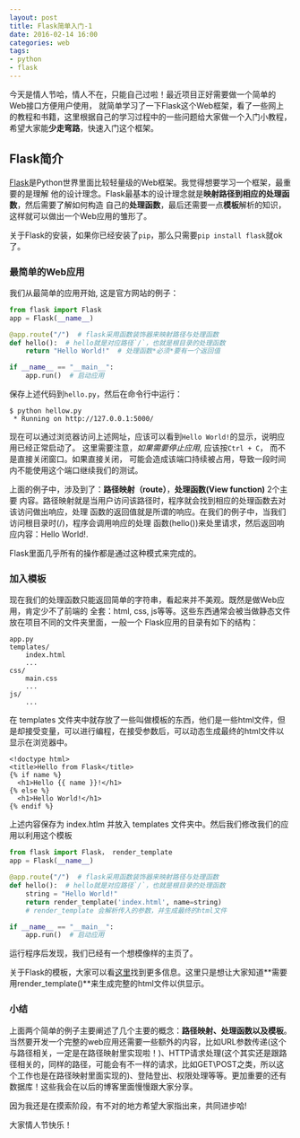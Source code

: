 ```yaml
---
layout: post
title: Flask简单入门-1
date: 2016-02-14 16:00
categories: web
tags:
- python
- flask
---
```


今天是情人节哈，情人不在，只能自己过啦！最近项目正好需要做一个简单的Web接口方便用户使用，
就简单学习了一下Flask这个Web框架，看了一些网上的教程和书籍，这里根据自己的学习过程中的一些问题给大家做一个入门小教程，希望大家能**少走弯路**，快速入门这个框架。

## Flask简介

[Flask][1]是Python世界里面比较轻量级的Web框架。我觉得想要学习一个框架，最重要的是理解
他的设计理念。Flask最基本的设计理念就是**映射路径到相应的处理函数**，然后需要了解如何构造
自己的**处理函数**，最后还需要一点**模板**解析的知识，这样就可以做出一个Web应用的雏形了。

关于Flask的安装，如果你已经安装了`pip`，那么只需要`pip install flask`就ok了。

### 最简单的Web应用

我们从最简单的应用开始, 这是官方网站的例子：

``` python
from flask import Flask
app = Flask(__name__)

@app.route("/")  # flask采用函数装饰器来映射路径与处理函数
def hello():  # hello就是对应路径`/`，也就是根目录的处理函数
    return "Hello World!"  # 处理函数*必须*要有一个返回值

if __name__ == "__main__":
    app.run()  # 启动应用
```

保存上述代码到`hello.py`，然后在命令行中运行：

```
$ python hellow.py
 * Running on http://127.0.0.1:5000/
```

现在可以通过浏览器访问上述网址，应该可以看到`Hello World!`的显示，说明应用已经正常启动了。
这里需要注意，*如果需要停止应用*, 应该按`Ctrl + C`， 而不是直接关闭窗口。如果直接关闭，
可能会造成该端口持续被占用，导致一段时间内不能使用这个端口继续我们的测试。

上面的例子中，涉及到了：**路径映射（route）**，**处理函数(View function)** 2个主要
内容。路径映射就是当用户访问该路径时，程序就会找到相应的处理函数去对该访问做出响应，处理
函数的返回值就是所谓的响应。在我们的例子中，当我们访问根目录时(/)，程序会调用响应的处理
函数(hello())来处里请求，然后返回响应内容：Hello World!.

Flask里面几乎所有的操作都是通过这种模式来完成的。

### 加入模板

现在我们的处理函数只能返回简单的字符串，看起来并不美观。既然是做Web应用，肯定少不了前端的
全套：html, css, js等等。这些东西通常会被当做静态文件放在项目不同的文件夹里面，一般一个
Flask应用的目录有如下的结构：

```
app.py
templates/
    index.html
    ...
css/
	main.css
	...
js/
	...
```

在 templates 文件夹中就存放了一些叫做模板的东西，他们是一些html文件，但是却接受变量，可以进行编程，在接受参数后，可以动态生成最终的html文件以显示在浏览器中。

```
<!doctype html>
<title>Hello from Flask</title>
{% if name %}
  <h1>Hello {{ name }}!</h1>
{% else %}
  <h1>Hello World!</h1>
{% endif %}
```

上述内容保存为 index.htlm 并放入 templates 文件夹中。然后我们修改我们的应用以利用这个模板

``` python
from flask import Flask， render_template
app = Flask(__name__)

@app.route("/")  # flask采用函数装饰器来映射路径与处理函数
def hello():  # hello就是对应路径`/`，也就是根目录的处理函数
	string = "Hello World!"
	return render_template('index.html', name=string)
	# render_template 会解析传入的参数，并生成最终的html文件

if __name__ == "__main__":
    app.run()  # 启动应用
```

运行程序后发现，我们已经有一个想模像样的主页了。

关于Flask的模板，大家可以看[这里][2]找到更多信息。这里只是想让大家知道**需要用render_template()**来生成完整的html文件以供显示。

### 小结

上面两个简单的例子主要阐述了几个主要的概念：**路径映射、处理函数以及模板**。当然要开发一个完整的web应用还需要一些额外的内容，比如URL参数传递(这个与路径相关，一定是在路径映射里实现啦！)、HTTP请求处理(这个其实还是跟路径相关的，同样的路径，可能会有不一样的请求，比如GET\POST之类，所以这个工作也是在路径映射里面实现的)、登陆登出、权限处理等等。更加重要的还有数据库！这些我会在以后的博客里面慢慢跟大家分享。

因为我还是在摸索阶段，有不对的地方希望大家指出来，共同进步哈!

大家情人节快乐！

[1]:http://flask.pocoo.org/
[2]:http://jinja.pocoo.org/
